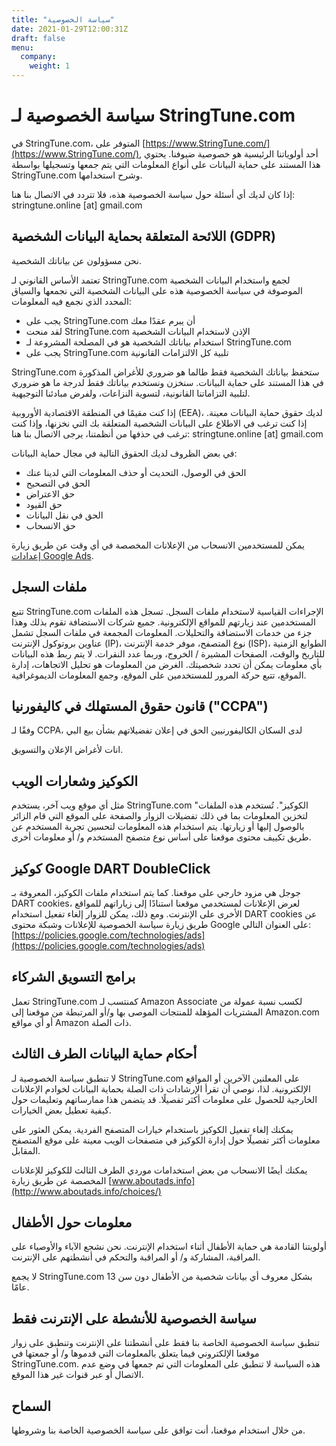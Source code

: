 ```yaml
---
title: "سياسة الخصوصية"
date: 2021-01-29T12:00:31Z
draft: false
menu:
  company:
    weight: 1
---
```


# سياسة الخصوصية لـ StringTune.com

في StringTune.com، المتوفر على [https://www.StringTune.com/](https://www.StringTune.com/), أحد أولوياتنا الرئيسية هو خصوصية ضيوفنا. يحتوي هذا المستند على حماية البيانات على أنواع المعلومات التي يتم جمعها وتسجيلها بواسطة StringTune.com وشرح استخدامها.

إذا كان لديك أي أسئلة حول سياسة الخصوصية هذه، فلا تتردد في الاتصال بنا هنا: stringtune.online [at] gmail.com

## اللائحة المتعلقة بحماية البيانات الشخصية (GDPR)

نحن مسؤولون عن بياناتك الشخصية.

تعتمد الأساس القانوني لـ StringTune.com لجمع واستخدام البيانات الشخصية الموصوفة في سياسة الخصوصية هذه على البيانات الشخصية التي نجمعها والسياق المحدد الذي نجمع فيه المعلومات:

- يجب على StringTune.com أن يبرم عقدًا معك
- لقد منحت StringTune.com الإذن لاستخدام البيانات الشخصية
- استخدام بياناتك الشخصية هو في المصلحة المشروعة لـ StringTune.com
- يجب على StringTune.com تلبية كل الالتزامات القانونية

StringTune.com ستحفظ بياناتك الشخصية فقط طالما هو ضروري للأغراض المذكورة في هذا المستند على حماية البيانات. سنخزن ونستخدم بياناتك فقط لدرجة ما هو ضروري لتلبية التزاماتنا القانونية، لتسوية النزاعات، ولفرض مبادئنا التوجيهية.

إذا كنت مقيمًا في المنطقة الاقتصادية الأوروبية (EEA)، لديك حقوق حماية البيانات معينة. إذا كنت ترغب في الاطلاع على البيانات الشخصية المتعلقة بك التي نخزنها، وإذا كنت ترغب في حذفها من أنظمتنا، يرجى الاتصال بنا هنا: stringtune.online [at] gmail.com

في بعض الظروف لديك الحقوق التالية في مجال حماية البيانات:

- الحق في الوصول، التحديث أو حذف المعلومات التي لدينا عنك
- الحق في التصحيح
- حق الاعتراض
- حق القيود
- الحق في نقل البيانات
- حق الانسحاب

يمكن للمستخدمين الانسحاب من الإعلانات المخصصة في أي وقت عن طريق زيارة [إعدادات Google Ads](https://www.google.com/settings/ads).

## ملفات السجل

تتبع StringTune.com الإجراءات القياسية لاستخدام ملفات السجل. تسجل هذه الملفات المستخدمين عند زيارتهم للمواقع الإلكترونية. جميع شركات الاستضافة تقوم بذلك وهذا جزء من خدمات الاستضافة والتحليلات. المعلومات المجمعة في ملفات السجل تشمل عناوين بروتوكول الإنترنت (IP)، نوع المتصفح، موفر خدمة الإنترنت (ISP)، الطوابع الزمنية للتاريخ والوقت، الصفحات المشيرة / الخروج، وربما عدد النقرات. لا يتم ربط هذه البيانات بأي معلومات يمكن أن تحدد شخصيتك. الغرض من المعلومات هو تحليل الاتجاهات، إدارة الموقع، تتبع حركة المرور للمستخدمين على الموقع، وجمع المعلومات الديموغرافية.

## قانون حقوق المستهلك في كاليفورنيا ("CCPA")

وفقًا لـ CCPA، لدى السكان الكاليفورنيين الحق في إعلان تفضيلاتهم بشأن بيع البي

انات لأغراض الإعلان والتسويق.

## الكوكيز وشعارات الويب

مثل أي موقع ويب آخر، يستخدم StringTune.com "الكوكيز". تُستخدم هذه الملفات لتخزين المعلومات بما في ذلك تفضيلات الزوار والصفحة على الموقع التي قام الزائر بالوصول إليها أو زيارتها. يتم استخدام هذه المعلومات لتحسين تجربة المستخدم عن طريق تكييف محتوى موقعنا على أساس نوع متصفح المستخدم و/ أو معلومات أخرى.

## كوكيز Google DART DoubleClick

جوجل هي مزود خارجي على موقعنا. كما يتم استخدام ملفات الكوكيز، المعروفة بـ DART cookies، لعرض الإعلانات لمستخدمي موقعنا استنادًا إلى زياراتهم للمواقع الأخرى على الإنترنت. ومع ذلك، يمكن للزوار إلغاء تفعيل استخدام DART cookies عن طريق زيارة سياسة الخصوصية للإعلانات وشبكة محتوى Google على العنوان التالي: [https://policies.google.com/technologies/ads](https://policies.google.com/technologies/ads)

## برامج التسويق الشركاء

تعمل StringTune.com كمنتسب لـ Amazon Associate لكسب نسبة عمولة من المشتريات المؤهلة للمنتجات الموصى بها و/أو المرتبطة من موقعنا إلى Amazon.com أو أي مواقع Amazon ذات الصلة.

## أحكام حماية البيانات الطرف الثالث

لا تنطبق سياسة الخصوصية لـ StringTune.com على المعلنين الآخرين أو المواقع الإلكترونية. لذا، نوصي أن تقرأ الإرشادات ذات الصلة بحماية البيانات لخوادم الإعلانات الخارجية للحصول على معلومات أكثر تفصيلًا. قد يتضمن هذا ممارساتهم وتعليمات حول كيفية تعطيل بعض الخيارات.

يمكنك إلغاء تفعيل الكوكيز باستخدام خيارات المتصفح الفردية. يمكن العثور على معلومات أكثر تفصيلًا حول إدارة الكوكيز في متصفحات الويب معينة على موقع المتصفح المقابل.

يمكنك أيضًا الانسحاب من بعض استخدامات موردي الطرف الثالث للكوكيز للإعلانات المخصصة عن طريق زيارة [www.aboutads.info](http://www.aboutads.info/choices/)

## معلومات حول الأطفال

أولويتنا القادمة هي حماية الأطفال أثناء استخدام الإنترنت. نحن نشجع الآباء والأوصياء على المراقبة، المشاركة و/ أو المراقبة والتحكم في أنشطتهم على الإنترنت.

لا يجمع StringTune.com بشكل معروف أي بيانات شخصية من الأطفال دون سن 13 عامًا.

## سياسة الخصوصية للأنشطة على الإنترنت فقط

تنطبق سياسة الخصوصية الخاصة بنا فقط على أنشطتنا على الإنترنت وتنطبق على زوار موقعنا الإلكتروني فيما يتعلق بالمعلومات التي قدموها و/ أو جمعتها في StringTune.com. هذه السياسة لا تنطبق على المعلومات التي تم جمعها في وضع عدم الاتصال أو عبر قنوات غير هذا الموقع.

## السماح

من خلال استخدام موقعنا، أنت توافق على سياسة الخصوصية الخاصة بنا وشروطها.
